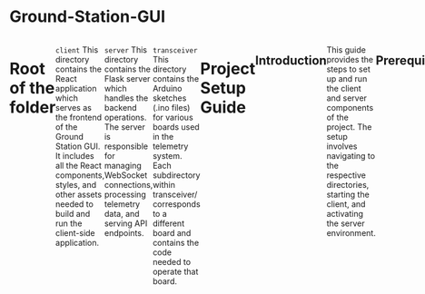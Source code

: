 # Ground-Station-GUI
<div style="display: flex; flex-direction: row;">
    
![image](GUIHome.png)
![image](TelemetrySample.png)

# Root of the folder
```
├── client
    ├──src
    ├──public
├── server
    ├──app.py
    ├──venv
├── transceiver
└── README.md
```

```client``` 
This directory contains the React application which serves as the frontend of the Ground Station GUI. It includes all the React components, styles, and other assets needed to build and run the client-side application.

```server```
This directory contains the Flask server which handles the backend operations. The server is responsible for managing WebSocket connections, processing telemetry data, and serving API endpoints.

```transceiver```
This directory contains the Arduino sketches (.ino files) for various boards used in the telemetry system. Each subdirectory within transceiver/ corresponds to a different board and contains the code needed to operate that board.

# Project Setup Guide
## Introduction
This guide provides the steps to set up and run the client and server components of the project. The setup involves navigating to the respective directories, starting the client, and activating the server environment.

## Prerequisites
Node.js and npm installed
Python and pip installed
Virtual environment setup for the server
## Setup Steps
### Terminal 1 (T1): Client Setup
Navigate to the client directory:

```
cd root/client
Start the client:
```

```
npm start
```
### Terminal 2 (T2): Server Setup
#### Navigate to the server directory:

```
cd root/server
```

#### Activate the virtual environment:
For Windows:
```
venv\Scripts\activate
```
For Linux/Mac:
```
source venv/Scripts/activate
```

#### Install the dependencies:

```
bash setup.sh
```

#### Run the server:

```
python app.py
```
# Additional Information
Ensure both the client and server are running simultaneously in separate terminals. <br>
The client will be accessible at the specified URL once started.<br>
The server will be running on the configured port as defined in app.py.<br>
Feel free to modify any section to better suit your project's specific needs or to add any additional information that may be required.<br>
